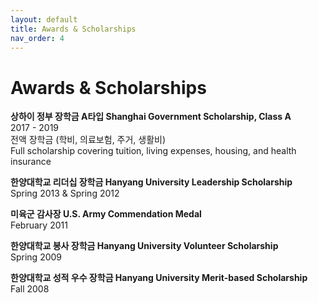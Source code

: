 ```yaml
---
layout: default
title: Awards & Scholarships
nav_order: 4
---
```


# Awards & Scholarships

**상하이 정부 장학금 A타입 Shanghai Government Scholarship, Class A**  
2017 - 2019  
전액 장학금 (학비, 의료보험, 주거, 생활비)  
Full scholarship covering tuition, living expenses, housing, and health insurance

**한양대학교 리더십 장학금 Hanyang University Leadership Scholarship**  
Spring 2013 & Spring 2012  

**미육군 감사장 U.S. Army Commendation Medal**  
February 2011  

**한양대학교 봉사 장학금 Hanyang University Volunteer Scholarship**  
Spring 2009

**한양대학교 성적 우수 장학금 Hanyang University Merit-based Scholarship**  
Fall 2008
